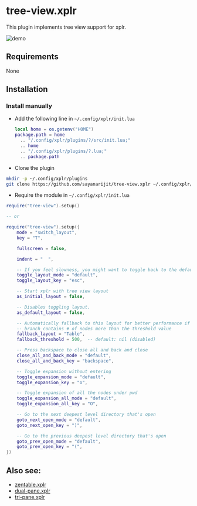 # tree-view.xplr

This plugin implements tree view support for xplr.

![demo](https://github.com/sayanarijit/tree-view.xplr/assets/11632726/b84da1aa-8b29-4398-a22a-f180006413ff)

## Requirements

None

## Installation

### Install manually

- Add the following line in `~/.config/xplr/init.lua`

  ```lua
  local home = os.getenv("HOME")
  package.path = home
    .. "/.config/xplr/plugins/?/src/init.lua;"
    .. home
    .. "/.config/xplr/plugins/?.lua;"
    .. package.path
  ```

- Clone the plugin

```bash
mkdir -p ~/.config/xplr/plugins
git clone https://github.com/sayanarijit/tree-view.xplr ~/.config/xplr/plugins/tree-view
```

- Require the module in `~/.config/xplr/init.lua`

```lua
require("tree-view").setup()

-- or

require("tree-view").setup({
    mode = "switch_layout",
    key = "T",

    fullscreen = false,

    indent = "  ",

    -- If you feel slowness, you might want to toggle back to the default view.
    toggle_layout_mode = "default",
    toggle_layout_key = "esc",

    -- Start xplr with tree view layout
    as_initial_layout = false,

    -- Disables toggling layout.
    as_default_layout = false,

    -- Automatically fallback to this layout for better performance if the
    -- branch contains # of nodes more than the threshold value
    fallback_layout = "Table",
    fallback_threshold = 500,  -- default: nil (disabled)

    -- Press backspace to close all and back and close
    close_all_and_back_mode = "default",
    close_all_and_back_key = "backspace",

    -- Toggle expansion without entering
    toggle_expansion_mode = "default",
    toggle_expansion_key = "o",

    -- Toggle expansion of all the nodes under pwd
    toggle_expansion_all_mode = "default",
    toggle_expansion_all_key = "O",

    -- Go to the next deepest level directory that's open
    goto_next_open_mode = "default",
    goto_next_open_key = ")",

    -- Go to the previous deepest level directory that's open
    goto_prev_open_mode = "default",
    goto_prev_open_key = "(",
})
```

## Also see:

- [zentable.xplr](https://github.com/sayanarijit/zentable.xplr)
- [dual-pane.xplr](https://github.com/sayanarijit/dual-pane.xplr)
- [tri-pane.xplr](https://github.com/sayanarijit/tri-pane.xplr)
